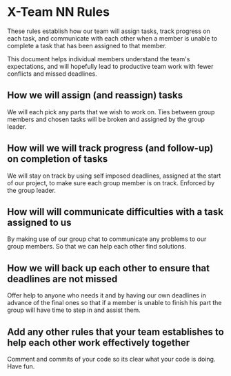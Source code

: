 # X-Team NN Rules

These rules establish how our team will assign tasks,
track progress on each task, and communicate with each other 
when a member is unable to complete a task that has been assigned to that member.

This document helps individual members understand the team's expectations,
and will hopefully lead to productive team work with fewer conflicts
and missed deadlines.

## How we will assign (and reassign) tasks

We will each pick any parts that we wish to work on. Ties between group members 
and chosen tasks will be broken and assigned by the group leader.

## How will we will track progress (and follow-up) on completion of tasks

We will stay on track by using self imposed deadlines, assigned at the start of our 
project, to make sure each group member is on track. Enforced by the group leader.

## How will will communicate difficulties with a task assigned to us

By making use of our group chat to communicate any problems to our group members.
So that we can help each other find solutions.

## How we will back up each other to ensure that deadlines are not missed

Offer help to anyone who needs it and by having our own deadlines in advance of the 
final ones so that if a member is unable to finish his part the group will have time 
to step in and assist them.

## Add any other rules that your team establishes to help each other work effectively together

Comment and commits of your code so its clear what your code is doing.
Have fun.


